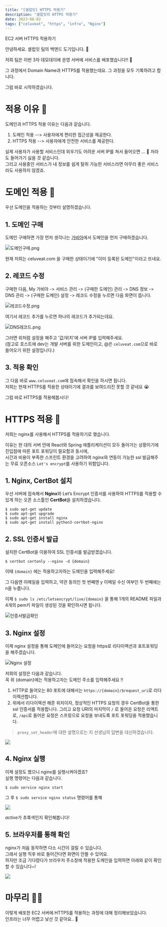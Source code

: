 ```yaml
---
title: "[셀럽잇] HTTPS 적용기"
description: "셀럽잇의 HTTPS 적용기"
date: 2023-08-02
tags: ["celuveat", "https", "infra", "Nginx"]
---
```


EC2 서버 HTTPS 적용하기

<!--truncate-->

안녕하세요. 셀럽잇 팀의 백엔드 도기입니다. 🐶

저희 팀은 이번 3차 데모데이에 운영 서버에 서비스를 배포했습니다!! 🎉

그 과정에서 Domain Name과 HTTPS를 적용했는데요. 그 과정을 모두 기록하려고 합니다.

그럼 바로 시작하겠습니다.

# 적용 이유 🧐

도메인과 HTTPS 적용 이유는 다음과 같습니다.

1. 도메인 적용 --> 사용자에게 편리한 접근성을 제공한다. 
2. HTTPS 적용 --> 사용자에게 안전한 서비스를 제공한다.

실제 사용자가 사용할 서비스인데 외우기도 어려운 서버 IP를 쳐서 들어오면 ... 🫨 저라도 들어가기 싫을 것 같습니다.<br/>
그리고 사용중인 서비스가 내 정보를 쉽게 탈취 가능한 서비스라면 아무리 좋은 서비스라도 사용하지 않겠죠.

# 도메인 적용 🎯

우선 도메인을 적용하는 것부터 설명하겠습니다.

## 1. 도메인 구매

도메인 구매하면 가장 먼저 생각나는 [가비아](https://www.gabia.com/?utm_source=google&utm_medium=cpc&utm_term=%25EA%25B0%2580%25EB%25B9%2584%25EC%2595%2584&utm_campaign=%25EA%25B0%2580%25EB%25B9%2584%25EC%2595%2584)에서 도메인을 먼저 구매하겠습니다.<br/>

![도메인구매.png](도메인구매.png)

현재 저희는 celuveat.com 을 구매한 상태이기에 "이미 등록된 도메인"이라고 뜨네요.

## 2. 레코드 수정

구매한 다음, My 가비아 -> 서비스 관리 -> (구매한 도메인) 관리 -> DNS 정보 -> DNS 관리 -> (구매한 도메인) 설정 -> 레코드 수정을 누르면 다음 화면이 뜹니다.

![레코드수정.png](레코드수정.png)

여기서 레코드 추가를 누르면 하나의 레코드가 추가되는데요.<br/>

![DNS레코드.png](DNS레코드.png)

그러면 위처럼 설정을 해주고 '값/위치'에 서버 IP를 입력해주세요.<br/>
(참고로 호스트에 dev는 개발 서버를 위한 도메인이고, @은 `celuveat.com`으로 바로 들어오기 위한 설정입니다.)

## 3. 적용 확인
그 다음 바로 `www.celuveat.com`에 접속해서 확인을 하시면 됩니다.<br/>
저희는 현재 HTTPS를 적용한 상태이기에 결과를 보여드리진 못할 것 같네요 😭

그럼 바로 HTTPS를 적용해봅시다!

# HTTPS 적용 🎯

저희는 nginx를 사용해서 HTTPS를 적용하기로 했습니다.

이유는 한 대의 서버 안에 React와 Spring 애플리케이션이 모두 돌아가는 상황이기에 진입점에 따른 포트 포워딩이 필요함과 동시에, <br/>
시간과 비용이 부족한 스프린트 환경을 고려하여 nginx와 연동이 가능한 ssl 발급해주는 무료 오픈소스 `Let's encrypt`를 사용하기 위함입니다. 

## 1. Nginx, CertBot 설치

우선 서버에 접속해서 **Nginx**와 Let’s Encrypt 인증서를 사용하여 HTTPS를 적용할 수 있게 하는 오픈 소스툴인 **CertBot**을 설치하겠습니다.

```
$ sudo apt-get update
$ sudo apt-get upgrade
$ sudo apt-get install nginx
$ sudo apt-get install python3-certbot-nginx
```

## 2. SSL 인증서 발급

설치한 CertBot을 이용하여 SSL 인증서를 발급받겠습니다.

`$ certbot certonly --nginx -d {domain}`

이때 `{domain}` 에는 적용하고자하는 도메인을 입력해주세요!

그 다음엔 이메일을 입력하고, 약관 동의인 첫 번째엔 y 이메일 수신 여부인 두 번째에는 n을 누릅니다.

이제 `$ sudo ls /etc/letsencrypt/live/{domain}` 을 통해 1개의 README 파일과 4개의 pem키 파일이 생성된 것을 확인하시면 됩니다.

![인증서발급확인](인증서발급확인.png)

## 3. Nginx 설정

이제 nginx 설정을 통해 도메인에 들어오는 요청을 https로 리다이렉션과 포트포워딩을 해주겠습니다.

![Nginx 설정](nginx설정.png)

저희의 설정은 다음과 같습니다.<br/>
꼭 위 {domain}에는 적용하고자는 도메인 주소를 입력해주세요 !!

1. HTTP로 들어오는 80 포트에 대해서는 `https://{domain}/$request_uri`로 리다이렉션합니다.
2. 위에서 리다이렉션 해준 위치이자, 정상적인 HTTPS 요청의 경우 CertBot을 통한 ssl 인증서를 적용합니다.
그리고 요청 URI의 마지막이 `/` 로 들어온 요청은 리액트로, `/api`로 들어온 요청은 스프링으로 요청을 보내도록 포트 포워딩을 적용했습니다.

>`proxy_set_header`에 대한 설명으로는 지 선생님의 답변을 대신하겠습니다.

![](proxy설명.png)

## 4. Nginx 실행

이제 설정도 했으니 nginx를 실행시켜야겠죠?<br/>
실행 명령어는 다음과 같습니다.

`$ sudo service nginx start`

그 후 `$ sudo service nginx status` 명령어를 통해 

![](nginx상태확인.png)

*active*가 초록색인지 확인해봅니다!

## 5. 브라우저를 통해 확인

nginx가 처음 동작하면 다소 시간이 걸릴 수 있습니다.<br/>
그래서 실행 직후 바로 들어간다면 화면이 안뜰 수 있어요.<br/>
하지만 조금 기다렸다가 브라우저 주소창에 적용한 도메인을 입력하면 아래와 같이 확인할 수 있습니다~!

![](브라우저확인결과.png)

# 마무리 🙇‍♂️

이렇게 배포한 EC2 서버에 HTTPS를 적용하는 과정에 대해 정리해보았습니다.<br/>
인프라는 너무 어렵고 낯선 것 같아요.. 🥲
